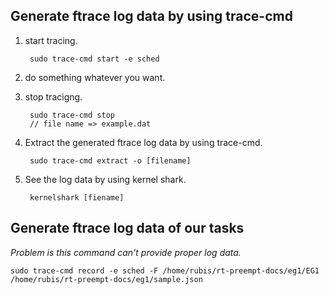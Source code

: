 Generate ftrace log data by using trace-cmd
---

1. start tracing.
        
        sudo trace-cmd start -e sched 

2. do something whatever you want.

3. stop tracigng.

        sudo trace-cmd stop
        // file name => example.dat

4. Extract the generated ftrace log data by using trace-cmd.

        sudo trace-cmd extract -o [filename]

5. See the log data by using kernel shark.
    

        kernelshark [fiename]


Generate ftrace log data of our tasks
---

*Problem is this command can't provide proper log data.*

    sudo trace-cmd record -e sched -F /home/rubis/rt-preempt-docs/eg1/EG1 /home/rubis/rt-preempt-docs/eg1/sample.json